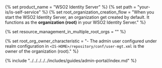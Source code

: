{% set product_name = "WSO2 Identity Server" %}
{% set path = "your-is/is-self-service" %}
{% set root_organization_creation_flow =
"When you start the WSO2 Identity Server, an organization get created by default. It functions as the **organization (root)** in your WSO2 Identity Server."
%}

{% set resource_management_in_multiple_root_orgs =
""
%}

{% set root_org_owner_characteristic =
"- The admin user configured under realm configuration in `<IS-HOME>/repository/conf/user-mgt.xml` is the owner of the organization (root)."
%}

{% include "../../../../../includes/guides/admin-portal/index.md" %}